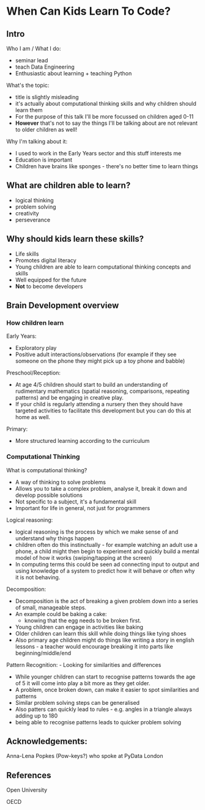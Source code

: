 # When Can Kids Learn To Code?

## Intro

Who I am / What I do:

- seminar lead
- teach Data Engineering
- Enthusiastic about learning + teaching Python

What's the topic:

- title is slightly misleading
- it's actually about computational thinking skills and why children should learn them
- For the purpose of this talk I'll be more focussed on children aged 0-11
- **However** that's not to say the things I'll be talking about are not relevant to older children as well!

Why I'm talking about it:

- I used to work in the Early Years sector and this stuff interests me
- Education is important
- Children have brains like sponges - there's no better time to learn things

## What are children able to learn?

- logical thinking
- problem solving
- creativity
- perseverance

## Why should kids learn these skills?

- Life skills
- Promotes digital literacy
- Young children are able to learn computational thinking concepts and skills
- Well equipped for the future
- **Not** to become developers

## Brain Development overview

### How children learn

Early Years:

- Exploratory play
- Positive adult interactions/observations (for example if they see someone on the phone they might pick up a toy phone and babble)

Preschool/Reception:

- At age 4/5 children should start to build an understanding of rudimentary mathematics (spatial reasoning, comparisons, repeating patterns) and be engaging in creative play.
- If your child is regularly attending a nursery then they should have targeted activities to facilitate this development but you can do this at home as well.

Primary:

- More structured learning according to the curriculum

### Computational Thinking

What is computational thinking?

- A way of thinking to solve problems
- Allows you to take a complex problem, analyse it, break it down and develop possible solutions
- Not specific to a subject, it's a fundamental skill
- Important for life in general, not just for programmers

Logical reasoning:

- logical reasoning is the process by which we make sense of and understand why things happen
- children often do this instinctually - for example watching an adult use a phone, a child might then begin to experiment and quickly build a mental model of how it works (swiping/tapping at the screen)
- In computing terms this could be seen ad connecting input to output and using knowledge of a system to predict how it will behave or often why it is not behaving.

Decomposition:

- Decomposition is the act of breaking a given problem down into a series of small, manageable steps.
- An example could be baking a cake:
  - knowing that the egg needs to be broken first.
- Young children can engage in activities like baking
- Older children can learn this skill while doing things like tying shoes
- Also primary age children might do things like writing a story in english lessons - a teacher would encourage breaking it into parts like beginning/middle/end

Pattern Recognition: - Looking for similarities and differences

- While younger children can start to recognise patterns towards the age of 5 it will come into play a bit more as they get older.
- A problem, once broken down, can make it easier to spot similarities and patterns
- Similar problem solving steps can be generalised
- Also patters can quickly lead to rules - e.g. angles in a triangle always adding up to 180
- being able to recognise patterns leads to quicker problem solving

## Acknowledgements:

Anna-Lena Popkes (Pow-keys?) who spoke at PyData London

## References

Open University

OECD
